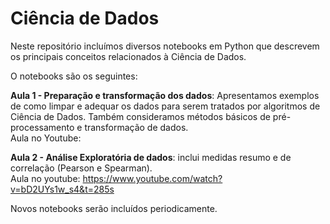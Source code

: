 # Ciência de Dados

Neste repositório incluímos diversos notebooks em Python que descrevem os principais conceitos relacionados à Ciência de Dados.

O notebooks são os seguintes:

**Aula 1 - Preparação e transformação dos dados**: Apresentamos exemplos de como limpar e adequar os dados para serem tratados por algoritmos de Ciência de Dados. Também consideramos métodos básicos de pré-processamento e transformação de dados.<br>
Aula no Youtube: 

**Aula 2 - Análise Exploratória de dados**: inclui medidas resumo e de correlação (Pearson e Spearman).<br>
Aula no youtube: https://www.youtube.com/watch?v=bD2UYs1w_s4&t=285s


Novos notebooks serão incluídos periodicamente.
